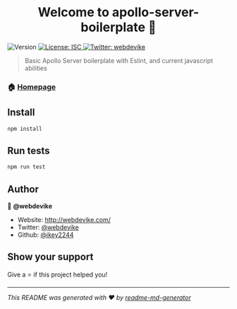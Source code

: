 <h1 align="center">Welcome to apollo-server-boilerplate 👋</h1>
<p>
  <img alt="Version" src="https://img.shields.io/badge/version-1.0.0-blue.svg?cacheSeconds=2592000" />
  <a href="#" target="_blank">
    <img alt="License: ISC" src="https://img.shields.io/badge/License-ISC-yellow.svg" />
  </a>
  <a href="https://twitter.com/webdevike" target="_blank">
    <img alt="Twitter: webdevike" src="https://img.shields.io/twitter/follow/webdevike.svg?style=social" />
  </a>
</p>

> Basic Apollo Server boilerplate with Eslint, and current javascript abilities

### 🏠 [Homepage](https://webdevike.com)

## Install

```sh
npm install
```

## Run tests

```sh
npm run test
```

## Author

👤 **@webdevike**

* Website: http://webdevike.com/
* Twitter: [@webdevike](https://twitter.com/webdevike)
* Github: [@ikey2244](https://github.com/ikey2244)

## Show your support

Give a ⭐️ if this project helped you!

***
_This README was generated with ❤️ by [readme-md-generator](https://github.com/kefranabg/readme-md-generator)_